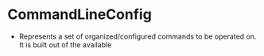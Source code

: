 

# CommandLineConfig
* Represents a set of organized/configured commands to be operated on. It is built out of the available 